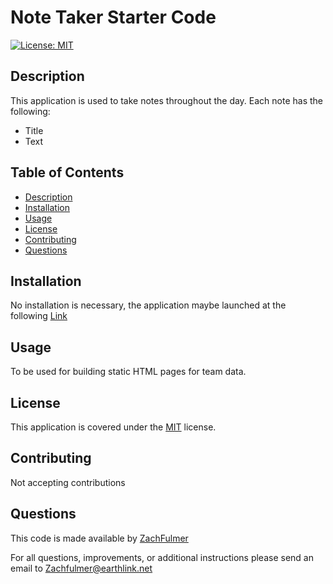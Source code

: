 # Note Taker Starter Code
[![License: MIT](https://img.shields.io/badge/License-MIT-yellow.svg)](https://opensource.org/licenses/MIT)

## Description
This application is used to take notes throughout the day.
Each note has the following:
- Title
- Text

## Table of Contents
- [Description](#description)
- [Installation](#installation)
- [Usage](#usage)
- [License](#license)
- [Contributing](#contributing)
- [Questions](#questions)

## Installation
No installation is necessary, the application maybe launched at the following [Link](https://powerful-dusk-81562.herokuapp.com/)

## Usage
To be used for building static HTML pages for team data.

## License
This application is covered under the [MIT](https://choosealicense.com/licenses/mit/) license.

## Contributing
Not accepting contributions

## Questions
This code is made available by [ZachFulmer](https://github.com/ZachFulmer)

For all questions, improvements, or additional instructions please send an email to Zachfulmer@earthlink.net